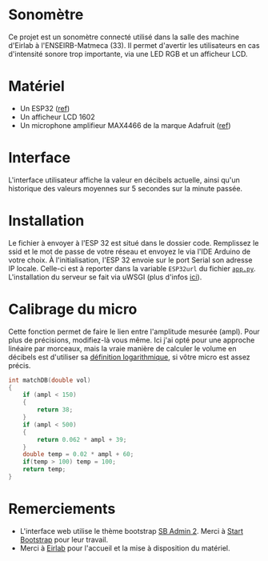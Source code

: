 # Sonomètre
Ce projet est un sonomètre connecté utilisé dans la salle des machine d'Eirlab à l'ENSEIRB-Matmeca (33). Il permet d'avertir les utilisateurs en cas d'intensité sonore trop importante, via une LED RGB et un afficheur LCD.

# Matériel

- Un ESP32 ([ref](https://www.gotronic.fr/art-module-nodemcu-esp32-28407.htm))
- Un afficheur LCD 1602
- Un microphone amplifieur MAX4466 de la marque Adafruit ([ref](https://www.adafruit.com/product/1063))

# Interface

L'interface utilisateur affiche la valeur en décibels actuelle, ainsi qu'un historique des valeurs moyennes sur 5 secondes sur la minute passée.

# Installation

Le fichier à envoyer à l'ESP 32 est situé dans le dossier code. Remplissez le ssid et le mot de passe de votre réseau et envoyez le via l'IDE Arduino de votre choix. À l'initialisation, l'ESP 32 envoie sur le port Serial son adresse IP locale. Celle-ci est à reporter dans la variable `ESP32url` du fichier [`app.py`](server/app.py).
L'installation du serveur se fait via uWSGI (plus d'infos [ici](https://flask.palletsprojects.com/en/2.2.x/deploying/uwsgi/)).

# Calibrage du micro

Cette fonction permet de faire le lien entre l'amplitude mesurée (ampl). Pour plus de précisions, modifiez-là vous même. Ici j'ai opté pour une approche linéaire par morceaux, mais la vraie manière de calculer le volume en décibels est d'utiliser sa [définition logarithmique](https://fr.wikipedia.org/wiki/Niveau_(audio)), si vôtre micro est assez précis.
```C
int matchDB(double vol)
{
	if (ampl < 150)
	{
		return 38;
	}
	if (ampl < 500)
	{
		return 0.062 * ampl + 39;
	}
	double temp = 0.02 * ampl + 60;
	if(temp > 100) temp = 100;
	return temp;
}
```
# Remerciements

- L'interface web utilise le thème bootstrap [SB Admin 2](https://startbootstrap.com/theme/sb-admin-2). Merci à [Start Bootstrap](https://startbootstrap.com) pour leur travail.
- Merci à [Eirlab](https://www.eirlab.net) pour l'accueil et la mise à disposition du matériel.

